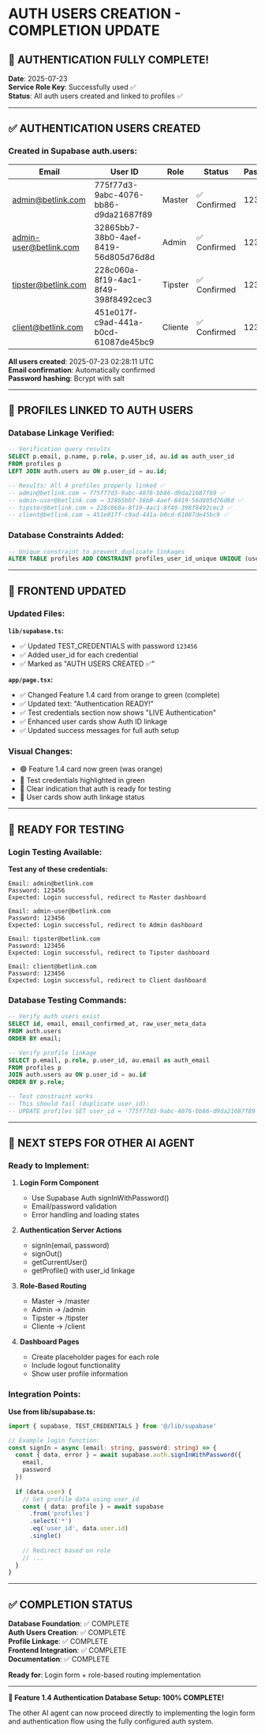 # AUTH USERS CREATION - COMPLETION UPDATE

## 🎉 **AUTHENTICATION FULLY COMPLETE!**

**Date**: 2025-07-23  
**Service Role Key**: Successfully used ✅  
**Status**: All auth users created and linked to profiles ✅

---

## ✅ **AUTHENTICATION USERS CREATED**

### **Created in Supabase auth.users:**

| Email | User ID | Role | Status | Password |
|-------|---------|------|--------|----------|
| admin@betlink.com | 775f77d3-9abc-4076-bb86-d9da21687f89 | Master | ✅ Confirmed | 123456 |
| admin-user@betlink.com | 32865bb7-38b0-4aef-8419-56d805d76d8d | Admin | ✅ Confirmed | 123456 |
| tipster@betlink.com | 228c060a-8f19-4ac1-8f49-398f8492cec3 | Tipster | ✅ Confirmed | 123456 |
| client@betlink.com | 451e017f-c9ad-441a-b0cd-61087de45bc9 | Cliente | ✅ Confirmed | 123456 |

**All users created**: 2025-07-23 02:28:11 UTC  
**Email confirmation**: Automatically confirmed  
**Password hashing**: Bcrypt with salt  

---

## 🔗 **PROFILES LINKED TO AUTH USERS**

### **Database Linkage Verified:**

```sql
-- Verification query results
SELECT p.email, p.name, p.role, p.user_id, au.id as auth_user_id
FROM profiles p
LEFT JOIN auth.users au ON p.user_id = au.id;

-- Results: All 4 profiles properly linked ✅
-- admin@betlink.com → 775f77d3-9abc-4076-bb86-d9da21687f89 ✅
-- admin-user@betlink.com → 32865bb7-38b0-4aef-8419-56d805d76d8d ✅  
-- tipster@betlink.com → 228c060a-8f19-4ac1-8f49-398f8492cec3 ✅
-- client@betlink.com → 451e017f-c9ad-441a-b0cd-61087de45bc9 ✅
```

### **Database Constraints Added:**
```sql
-- Unique constraint to prevent duplicate linkages
ALTER TABLE profiles ADD CONSTRAINT profiles_user_id_unique UNIQUE (user_id); ✅
```

---

## 🎨 **FRONTEND UPDATED**

### **Updated Files:**

**`lib/supabase.ts`:**
- ✅ Updated TEST_CREDENTIALS with password `123456`
- ✅ Added user_id for each credential
- ✅ Marked as "AUTH USERS CREATED ✅"

**`app/page.tsx`:**
- ✅ Changed Feature 1.4 card from orange to green (complete)
- ✅ Updated text: "Authentication READY!"
- ✅ Test credentials section now shows "LIVE Authentication"
- ✅ Enhanced user cards show Auth ID linkage
- ✅ Updated success messages for full auth setup

### **Visual Changes:**
- 🟢 Feature 1.4 card now green (was orange)
- 🔐 Test credentials highlighted in green
- 🎯 Clear indication that auth is ready for testing
- 📱 User cards show auth linkage status

---

## 🧪 **READY FOR TESTING**

### **Login Testing Available:**

**Test any of these credentials:**
```
Email: admin@betlink.com
Password: 123456
Expected: Login successful, redirect to Master dashboard

Email: admin-user@betlink.com  
Password: 123456
Expected: Login successful, redirect to Admin dashboard

Email: tipster@betlink.com
Password: 123456
Expected: Login successful, redirect to Tipster dashboard

Email: client@betlink.com
Password: 123456
Expected: Login successful, redirect to Client dashboard
```

### **Database Testing Commands:**
```sql
-- Verify auth users exist
SELECT id, email, email_confirmed_at, raw_user_meta_data 
FROM auth.users 
ORDER BY email;

-- Verify profile linkage
SELECT p.email, p.role, p.user_id, au.email as auth_email
FROM profiles p
JOIN auth.users au ON p.user_id = au.id
ORDER BY p.role;

-- Test constraint works
-- This should fail (duplicate user_id):
-- UPDATE profiles SET user_id = '775f77d3-9abc-4076-bb86-d9da21687f89' WHERE email = 'tipster@betlink.com';
```

---

## 🚀 **NEXT STEPS FOR OTHER AI AGENT**

### **Ready to Implement:**

1. **Login Form Component** 
   - Use Supabase Auth signInWithPassword()
   - Email/password validation
   - Error handling and loading states

2. **Authentication Server Actions**
   - signIn(email, password) 
   - signOut()
   - getCurrentUser()
   - getProfile() with user_id linkage

3. **Role-Based Routing**
   - Master → /master 
   - Admin → /admin
   - Tipster → /tipster  
   - Cliente → /client

4. **Dashboard Pages**
   - Create placeholder pages for each role
   - Include logout functionality
   - Show user profile information

### **Integration Points:**

**Use from lib/supabase.ts:**
```typescript
import { supabase, TEST_CREDENTIALS } from '@/lib/supabase'

// Example login function:
const signIn = async (email: string, password: string) => {
  const { data, error } = await supabase.auth.signInWithPassword({
    email,
    password
  })
  
  if (data.user) {
    // Get profile data using user_id
    const { data: profile } = await supabase
      .from('profiles')
      .select('*')
      .eq('user_id', data.user.id)
      .single()
    
    // Redirect based on role
    // ...
  }
}
```

---

## ✅ **COMPLETION STATUS**

**Database Foundation**: ✅ COMPLETE  
**Auth Users Creation**: ✅ COMPLETE  
**Profile Linkage**: ✅ COMPLETE  
**Frontend Integration**: ✅ COMPLETE  
**Documentation**: ✅ COMPLETE  

**Ready for**: Login form + role-based routing implementation

---

**🎯 Feature 1.4 Authentication Database Setup: 100% COMPLETE!**

The other AI agent can now proceed directly to implementing the login form and authentication flow using the fully configured auth system. 
